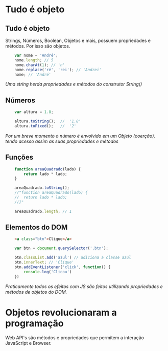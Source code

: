 # Tudo é objeto

## Tudo é objeto

Strings, Números, Boolean, Objetos e mais, possuem propriedades
e métodos. Por isso são objetos.

```js
    var nome = 'André';
    nome.length; // 5
    nome.charAt(1); // 'n'
    nome.replace('ré', 'rei'); // 'Andrei'
    nome; // 'André'
```

*Uma string herda propriedades e*
*métodos do construtor String()*

## Números

```js
    var altura = 1.8;

    altura.toString();  //  '1.8'
    altura.toFixed();   //  '2'
```

*Por um breve momento o número é*
*envolvido em um Objeto*
*(coerção), tendo acesso assim as*
*suas propriedades e métodos*

## Funções

```js
    function areaQuadrado(lado) {
        return lado * lado;
    }

    areaQuadrado.toString();
    //"function areaQuadrado(lado) {
    //  return lado * lado;
    //}"

    areaQuadrado.length; // 1
```

## Elementos do DOM

```html
    <a class="btn">Clique</a>
```

```js
    var btn = document.querySelector('.btn');

    btn.classList.add('azul') // adiciona a classe azul
    btn.innerText; // 'Clique'
    btn.addEventListener('click', function() {
        console.log('Clicou')
    })
```

*Praticamente todos os efeitos*
*com JS são feitos utilizando*
*propriedades e métodos de*
*objetos do DOM.*

# Objetos revolucionaram a programação

Web API's são métodos e propriedades que permitem a
interação JavaScript e Browser.